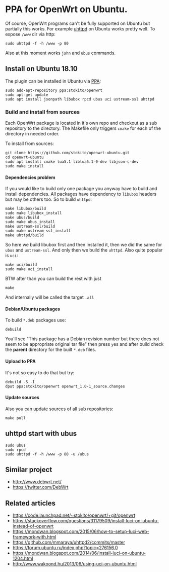 # PPA for OpenWrt on Ubuntu.
Of course, OpenWrt programs can't be fully supported on Ubuntu but partially this works.
For example [uhttpd](https://openwrt.org/docs/guide-user/services/webserver/uhttpd) on Ubuntu works pretty well. To expose `/www` dir via http:

    sudo uhttpd -f -h /www -p 80 

Also at this moment works `jshn` and `ubus` commands.

## Install on Ubuntu 18.10
The plugin can be installed in Ubuntu via [PPA](https://code.launchpad.net/~stokito/+archive/ubuntu/openwrt):

    sudo add-apt-repository ppa:stokito/openwrt
    sudo apt-get update
    sudo apt install jsonpath libubox rpcd ubus uci ustream-ssl uhttpd
    

### Build and install from sources
Each OpenWrt package is located in it's own repo and checkout as a sub repository to the directory.
The Makefile only triggers `cmake` for each of the directory in needed order.

To install from sources:

    git clone https://github.com/stokito/openwrt-ubuntu.git
    cd openwrt-ubuntu
    sudo apt install cmake lua5.1 liblua5.1-0-dev libjson-c-dev
    sudo make install

#### Dependencies problem
If you would like to build only one package you anyway have to build and install dependencies.
All packages have dependency to `libubox` headers but may be others too. So to build `uhttpd`:

    make libubox/build
    sudo make libubox_install
    make ubus/build
    sudo make ubus_install
    make ustream-ssl/build
    sudo make ustream-ssl_install
    make uhttpd/build

So here we build libubox first and then installed it, then we did the same for `ubus` and `ustream-ssl`.
And only then we build the `uhttpd`.
Also quite popular is `uci`:

    make uci/build
    sudo make uci_install

BTW after than you can build the rest with just

    make

And internally will be called the target `.all`

#### Debian/Ubuntu packages

To build `*.deb` packages use:

    debuild

You'll see "This package has a Debian revision number but there does not seem to be  appropriate original tar file"
then press `y`es and after build check the **parent** directory for the built `*.deb` files.

#### Upload to PPA
It's not so easy to do that but try:

    debuild -S -I
    dput ppa:stokito/openwrt openwrt_1.0-1_source.changes
 
#### Update sources
Also you can update sources of all sub repositories:

    make pull

## uhttpd start with ubus

    sudo ubus
    sudo rpcd
    sudo uhttpd -f -h /www -p 80 -u /ubus

## Similar project
* http://www.debwrt.net/
* https://twitter.com/DebWrt

## Related articles
* https://code.launchpad.net/~stokito/openwrt/+git/openwrt
* https://stackoverflow.com/questions/31179509/install-luci-on-ubuntu-instead-of-openwrt
* https://mondwan.blogspot.com/2015/06/how-to-setup-luci-web-framework-with.html
* https://github.com/mmaraya/uhttpd2/commits/master
* https://forum.ubuntu.ru/index.php?topic=276156.0
* https://mondwan.blogspot.com/2014/06/install-luci-on-ubuntu-1204.html
* http://www.wakoond.hu/2013/06/using-uci-on-ubuntu.html
